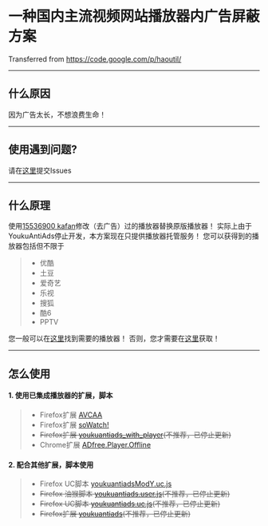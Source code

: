 # 一种国内主流视频网站播放器内广告屏蔽方案
Transferred from https://code.google.com/p/haoutil/

-----

## 什么原因
因为广告太长，不想浪费生命！

-----

## 使用遇到问题?
请在[这里][issues]提交Issues

-----

## 什么原理
使用[15536900 kafan][kafan15536900]修改（去广告）过的播放器替换原版播放器！
实际上由于YoukuAntiAds停止开发，本方案现在只提供播放器托管服务！
您可以获得到的播放器包括但不限于
> * 优酷
> * 土豆
> * 爱奇艺
> * 乐视
> * 搜狐
> * 酷6
> * PPTV

您一般可以在[这里][testmod]找到需要的播放器！
否则，您才需要在[这里][player]获取！

-----

## 怎么使用
#### **1. 使用已集成播放器的扩展，脚本**
> * Firefox扩展 [AVCAA][]
> * Firefox扩展 [soWatch!][]
> * ~~Firefox扩展 [youkuantiads_with_player][](不推荐，已停止更新)~~
> * Chrome扩展 [ADfree.Player.Offline][ADfree]

#### **2. 配合其他扩展，脚本使用**
> * Firefox UC脚本 [youkuantiadsModY.uc.js][youkuantiadsModY]
> * ~~Firefox 油猴脚本 [youkuantiads.user.js][youkuantiads_user](不推荐，已停止更新)~~
> * ~~Firefox UC脚本 [youkuantiads.uc.js][youkuantiads_uc](不推荐，已停止更新)~~
> * ~~Firefox扩展 [youkuantiads][](不推荐，已停止更新)~~


[kafan15536900]: https://bitbucket.org/kafan15536900
[testmod]: https://bitbucket.org/kafan15536900/haoutil/src/b6dd81201782499195b305d338d94a1d95a6038a/player/testmod/?at=master
[player]: https://bitbucket.org/kafan15536900/haoutil/src/b6dd81201782499195b305d338d94a1d95a6038a/player/?at=master
[AVCAA]: http://bbs.kafan.cn/thread-1762766-1-1.html
[soWatch!]: http://bbs.kafan.cn/thread-1811358-1-1.html
[youkuantiads_with_player]: https://bitbucket.org/kafan15536900/haoutil/src/b6dd81201782499195b305d338d94a1d95a6038a/firefox/xpi/youkuantiads_with_player.xpi?at=master
[ADfree]: http://bbs.kafan.cn/thread-1777920-1-1.html
[youkuantiadsModY]: https://github.com/ywzhaiqi/userChromeJS/raw/master/YoukuantiadsModY/youkuantiadsModY.uc.js
[youkuantiads_user]: https://bitbucket.org/kafan15536900/haoutil/raw/b6dd81201782499195b305d338d94a1d95a6038a/firefox/youkuantiads.user.js
[youkuantiads_uc]: https://bitbucket.org/kafan15536900/haoutil/raw/b6dd81201782499195b305d338d94a1d95a6038a/firefox/youkuantiads.uc.js
[youkuantiads]: https://bitbucket.org/kafan15536900/haoutil/src/b6dd81201782499195b305d338d94a1d95a6038a/firefox/xpi/youkuantiads.xpi?at=master
[issues]:
https://bitbucket.org/kafan15536900/haoutil/issues/new